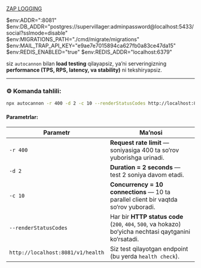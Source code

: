 [ZAP LOGGING](https://github.com/uber-go/zap)

$env:ADDR=":8081"
$env:DB_ADDR="postgres://supervillager:adminpassword@localhost:5433/social?sslmode=disable"
$env:MIGRATIONS_PATH="./cmd/migrate/migrations"
$env:MAIL_TRAP_API_KEY="e9ae7e7015894ca627fb0a83ce47da15"
$env:REDIS_ENABLED="true"
$env:REDIS_ADDR="localhost:6379"

 siz `autocannon` bilan **load testing** qilayapsiz, ya’ni serveringizning **performance (TPS, RPS, latency, va stability)** ni tekshiryapsiz.


---

### ⚙️ Komanda tahlili:

```bash
npx autocannon -r 400 -d 2 -c 10 --renderStatusCodes http://localhost:8081/v1/health
```

#### Parametrlar:

| Parametr                          | Ma’nosi                                                                                                |
| --------------------------------- | ------------------------------------------------------------------------------------------------------ |
| `-r 400`                          | **Request rate limit** — soniyasiga 400 ta so‘rov yuborishga urinadi.                                  |
| `-d 2`                            | **Duration = 2 seconds** — test 2 soniya davom etadi.                                                  |
| `-c 10`                           | **Concurrency = 10 connections** — 10 ta parallel client bir vaqtda so‘rov yuboradi.                   |
| `--renderStatusCodes`             | Har bir **HTTP status code** (`200`, `404`, `500`, va hokazo) bo‘yicha nechtasi qaytganini ko‘rsatadi. |
| `http://localhost:8081/v1/health` | Siz test qilayotgan endpoint (bu yerda `health check`).                                                |

